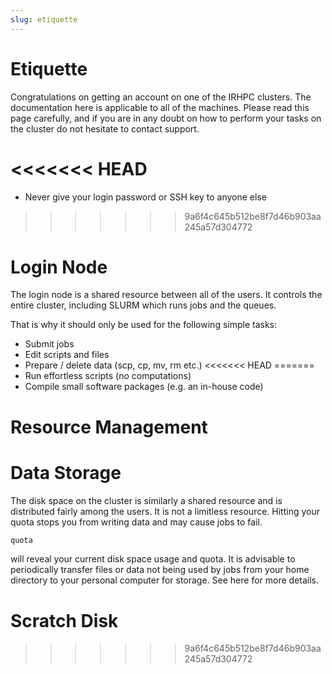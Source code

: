 ```yaml
---
slug: etiquette
---
```


# Etiquette

Congratulations on getting an account on one of the IRHPC clusters. The documentation here is applicable to all of the machines. Please read this page carefully, and if you are in any doubt on how to perform your tasks on the cluster do not hesitate to contact support.

<<<<<<< HEAD
=======
- Never give your login password or SSH key to anyone else

>>>>>>> 9a6f4c645b512be8f7d46b903aa245a57d304772
# Login Node

The login node is a shared resource between all of the users. It controls the entire cluster, including SLURM which runs jobs and the queues. 

That is why it should only be used for the following simple tasks:
- Submit jobs
- Edit scripts and files
- Prepare / delete data (scp, cp, mv, rm etc.)
<<<<<<< HEAD
=======
- Run effortless scripts (no computations)
- Compile small software packages (e.g. an in-house code)

# Resource Management

# Data Storage

The disk space on the cluster is similarly a shared resource and is distributed fairly among the users. It is not a limitless resource. 
Hitting your quota stops you from writing data and may cause jobs to fail. 

```bash
quota
```

will reveal your current disk space usage and quota. It is advisable to periodically transfer files or data not being used by jobs from your home directory to your personal computer for storage. See here for more details.

# Scratch Disk
>>>>>>> 9a6f4c645b512be8f7d46b903aa245a57d304772

